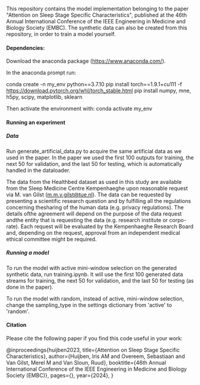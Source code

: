 This repository contains the model implementation belonging to the paper "Attention on Sleep Stage Specific Characteristics", published at the 46th Annual International Conference of the IEEE Engineering in Medicine and Biology Society (EMBC).
The synthetic data can also be created from this repository, in order to train a model yourself. 

#### Dependencies:

Download the anaconda package (https://www.anaconda.com/).

In the anaconda prompt run:

conda create -n my_env python==3.7.10
pip install torch==1.9.1+cu111 -f https://download.pytorch.org/whl/torch_stable.html
pip install numpy, mne, h5py, scipy, matplotlib, sklearn

Then activate the environment with: conda activate my_env

#### Running an experiment

##### Data 
Run generate_artificial_data.py to acquire the same artificial data as we used in the paper.
In the paper we used the first 100 outputs for training, the next 50 for validation, and the last 50 for testing, which is automatically handled in the dataloader.

The data from the Healthbed dataset as used in this study are available from the Sleep Medicine Centre Kempenhaeghe upon reasonable request via M. van Gilst (m.m.v.gilst@tue.nl). The data can be requested by presenting a scientific research question and by fulfilling all the regulations concerning thesharing of the human data (e.g. privacy regulations). The details ofthe agreement will depend on the purpose of the data request andthe entity that is requesting the data (e.g. research institute or corpo-rate). Each request will be evaluated by the Kempenhaeghe Research Board and, depending on the request, approval from an independent medical ethical committee might be required.

##### Running a model
To run the model with active mini-window selection on the generated synthetic data, run training.ipynb.
It will use the first 100 generated data streams for training, the next 50 for validation, and the last 50 for testing (as done in the paper).

To run the model with random, instead of active, mini-window selection, change the sampling_type in the settings dictionary from 'active' to 'random'. 

#### Citation
Please cite the following paper if you find this code useful in your work:

@inproceedings{huijben2023,
  title={Attention on Sleep Stage Specific Characteristics},
  author={Huijben, Iris AM and Overeem, Sebastiaan and Van Gilst, Merel M and Van Sloun, Ruud}, 
  booktitle={46th Annual International Conference of the IEEE Engineering in Medicine and Biology Society (EMBC)},
  pages={},
  year={2024},
}
``` -->
